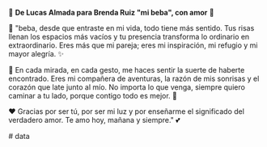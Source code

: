 
💌 **De Lucas Almada para Brenda Ruiz "mi beba", con amor** 💖  

🌹 "beba, desde que entraste en mi vida, todo tiene más sentido. Tus risas llenan los espacios más vacíos y tu presencia transforma lo ordinario en extraordinario. Eres más que mi pareja; eres mi inspiración, mi refugio y mi mayor alegría. ✨  

🌸 En cada mirada, en cada gesto, me haces sentir la suerte de haberte encontrado. Eres mi compañera de aventuras, la razón de mis sonrisas y el corazón que late junto al mío. No importa lo que venga, siempre quiero caminar a tu lado, porque contigo todo es mejor. 🌈  

❤️ Gracias por ser tú, por ser mi luz y por enseñarme el significado del verdadero amor. Te amo hoy, mañana y siempre." 💕  


#   d a t a  
 